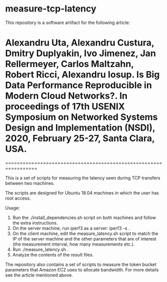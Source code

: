 # measure-tcp-latency


This repository is a software artifact for the following article:

# Alexandru Uta, Alexandru Custura, Dmitry Duplyakin, Ivo Jimenez, Jan Rellermeyer, Carlos Maltzahn, Robert Ricci, Alexandru Iosup. Is Big Data Performance Reproducible in Modern Cloud Networks?. In proceedings of 17th USENIX Symposium on Networked Systems Design and Implementation (NSDI), 2020, February 25-27, Santa Clara, USA.


=================================================================


This is a set of scripts for measuring the latency seen during TCP transfers between two machines.

The scripts are designed for Ubuntu 18.04 machines in which the user has root access.

Usage:
1) Run the ./install_dependencies.sh script on both machines and follow the extra instructions.
2) On the server machine, run iperf3 as a server: iperf3 -s .
3) On the client machine, edit the measure_latency.sh script to match the IP of the server machine and the other parameters that are of interest (the measurement interval, how many measurements etc.).
4) Run ./measure_latency.sh .
5) Analyze the contents of the result files.

The repository also contains a set of scripts to measure the token bucket parameters that Amazon EC2 uses to allocate bandwidth. For more details see the article mentioned above.
